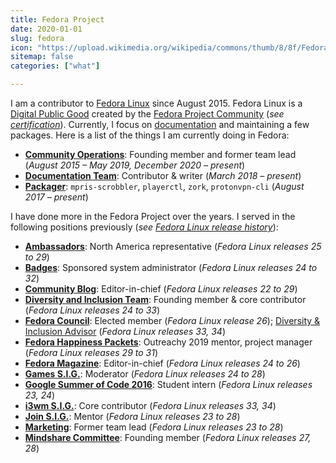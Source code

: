 ```yaml
---
title: Fedora Project
date: 2020-01-01
slug: fedora
icon: "https://upload.wikimedia.org/wikipedia/commons/thumb/8/8f/Fedora_logo_%282021%29.svg/2880px-Fedora_logo_%282021%29.svg.png"
sitemap: false
categories: ["what"]

---
```


I am a contributor to [Fedora Linux][19] since August 2015.
Fedora Linux is a [Digital Public Good][20] created by the [Fedora Project Community][1]
(_see [certification][21]_).
Currently, I focus on [documentation][18] and maintaining a few packages.
Here is a list of the things I am currently doing in Fedora:

* [**Community Operations**][7]:
  Founding member and former team lead (_August 2015 – May 2019, December 2020 – present_)
* [**Documentation Team**][18]:
  Contributor & writer (_March 2018 – present_)
* [**Packager**][3]:
  `mpris-scrobbler`, `playerctl`, `zork`, `protonvpn-cli` (_August 2017 – present_)

I have done more in the Fedora Project over the years.
I served in the following positions previously (_see [Fedora Linux release history][22]_):

* [**Ambassadors**][4]:
  North America representative (_Fedora Linux releases 25 to 29_)
* [**Badges**][5]:
  Sponsored system administrator (_Fedora Linux releases 24 to 32_)
* [**Community Blog**][6]:
  Editor-in-chief (_Fedora Linux releases 22 to 29_)
* [**Diversity and Inclusion Team**][2]:
  Founding member & core contributor (_Fedora Linux releases 24 to 33_)
* [**Fedora Council**][8]:
  Elected member (_Fedora Linux release 26_);
  [Diversity & Inclusion Advisor][16] (_Fedora Linux releases 33, 34_)
* [**Fedora Happiness Packets**][9]:
  Outreachy 2019 mentor, project manager (_Fedora Linux releases 29 to 31_)
* [**Fedora Magazine**][10]:
  Editor-in-chief (_Fedora Linux releases 24 to 26_)
* [**Games S.I.G.**][11]:
  Moderator (_Fedora Linux releases 24 to 28_)
* [**Google Summer of Code 2016**][12]:
  Student intern (_Fedora Linux releases 23, 24_)
* [**i3wm S.I.G.**][17]:
  Core contributor (_Fedora Linux releases 33, 34_)
* [**Join S.I.G.**][13]:
  Mentor (_Fedora Linux releases 23 to 28_)
* [**Marketing**][14]:
  Former team lead (_Fedora Linux releases 23 to 28_)
* [**Mindshare Committee**][15]:
  Founding member (_Fedora Linux releases 27, 28_)

[1]: https://docs.fedoraproject.org/en-US/project/
[2]: https://docs.fedoraproject.org/en-US/diversity-inclusion/
[3]: https://fedoraproject.org/wiki/Join_the_package_collection_maintainers
[4]: https://fedoraproject.org/wiki/Ambassadors
[5]: https://docs.fedoraproject.org/en-US/badges/
[6]: https://communityblog.fedoraproject.org/author/jflory7/
[7]: https://docs.fedoraproject.org/en-US/commops/
[8]: https://docs.fedoraproject.org/en-US/council/
[9]: https://pagure.io/fedora-commops/fedora-happiness-packets
[10]: https://fedoramagazine.org/author/jflory7/
[11]: https://fedoraproject.org/wiki/SIGs/Games
[12]: https://docs.fedoraproject.org/en-US/mentored-projects/gsoc/2016/
[13]: https://docs.fedoraproject.org/en-US/fedora-join/
[14]: https://fedoraproject.org/wiki/Marketing
[15]: https://docs.fedoraproject.org/en-US/mindshare-committee/
[16]: https://docs.fedoraproject.org/en-US/council/diversity-advisor/
[17]: https://docs.fedoraproject.org/en-US/i3/
[18]: https://docs.fedoraproject.org/en-US/fedora-docs/
[19]: https://getfedora.org
[20]: https://digitalpublicgoods.net/about/
[21]: https://digitalpublicgoods.net/registry/fedora-linux.html
[22]: https://en.wikipedia.org/wiki/Fedora_version_history#Version_history
